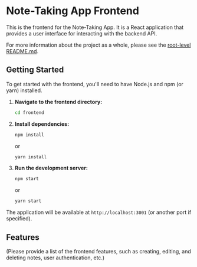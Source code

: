 # Note-Taking App Frontend

This is the frontend for the Note-Taking App. It is a React application that provides a user interface for interacting with the backend API.

For more information about the project as a whole, please see the [root-level README.md](../README.md).

## Getting Started

To get started with the frontend, you'll need to have Node.js and npm (or yarn) installed.

1.  **Navigate to the frontend directory:**
    ```bash
    cd frontend
    ```

2.  **Install dependencies:**
    ```bash
    npm install
    ```
    or
    ```bash
    yarn install
    ```

3.  **Run the development server:**
    ```bash
    npm start
    ```
    or
    ```bash
    yarn start
    ```

The application will be available at `http://localhost:3001` (or another port if specified).

## Features

(Please provide a list of the frontend features, such as creating, editing, and deleting notes, user authentication, etc.)
